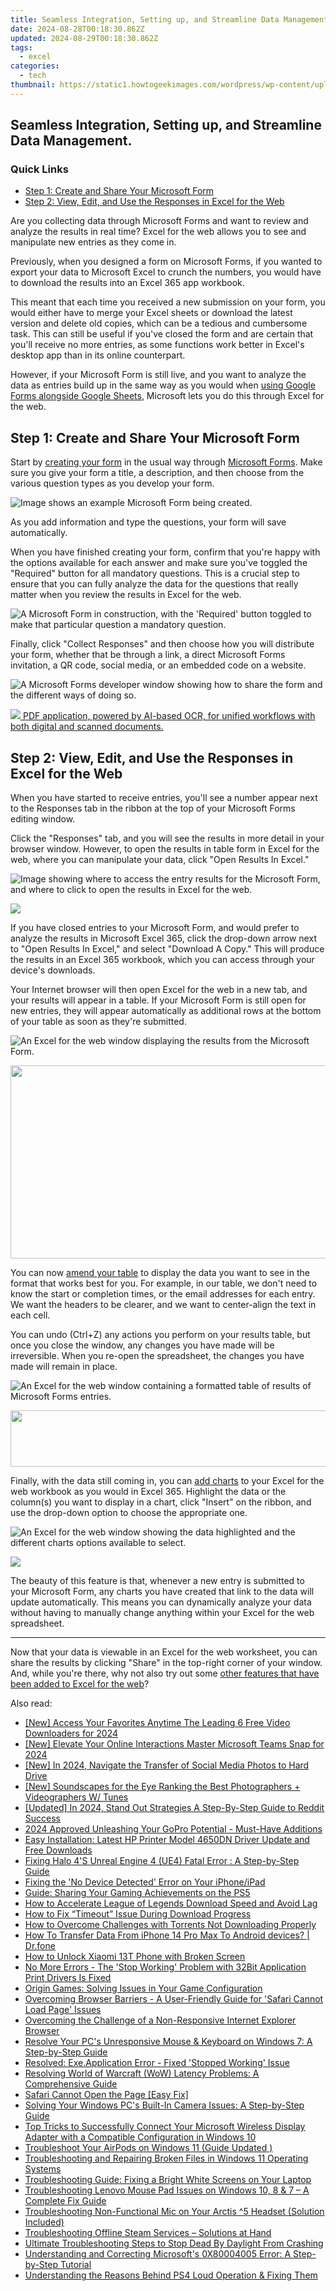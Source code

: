 ```yaml
---
title: Seamless Integration, Setting up, and Streamline Data Management.
date: 2024-08-28T00:18:30.862Z
updated: 2024-08-29T00:18:30.862Z
tags:
  - excel
categories:
  - tech
thumbnail: https://static1.howtogeekimages.com/wordpress/wp-content/uploads/2024/02/vivobook.jpg
---
```


## Seamless Integration, Setting up, and Streamline Data Management.

### Quick Links

* [Step 1: Create and Share Your Microsoft Form](https://facebook-video-share.techidaily.com/new-2024-approved-content-makers-compensation-breakdown-for-youtube-shorts/)
* [Step 2: View, Edit, and Use the Responses in Excel for the Web](https://facebook-clips.techidaily.com/the-ultimate-list-facebooks-top-10-vids-for-2024/)

 Are you collecting data through Microsoft Forms and want to review and analyze the results in real time? Excel for the web allows you to see and manipulate new entries as they come in.

 Previously, when you designed a form on Microsoft Forms, if you wanted to export your data to Microsoft Excel to crunch the numbers, you would have to download the results into an Excel 365 app workbook.

 This meant that each time you received a new submission on your form, you would either have to merge your Excel sheets or download the latest version and delete old copies, which can be a tedious and cumbersome task. This can still be useful if you've closed the form and are certain that you'll receive no more entries, as some functions work better in Excel's desktop app than in its online counterpart.

 However, if your Microsoft Form is still live, and you want to analyze the data as entries build up in the same way as you would when [using Google Forms alongside Google Sheets](https://some-techniques.techidaily.com/updated-freescape-extraction-revisited-a-look-at-the-latest-update/), Microsoft lets you do this through Excel for the web.

##  Step 1: Create and Share Your Microsoft Form

 Start by [creating your form](https://some-skills.techidaily.com/updated-unlocking-visual-potential-perfect-aspect-ratios-revealed/) in the usual way through [Microsoft Forms](https://forms.office.com/). Make sure you give your form a title, a description, and then choose from the various question types as you develop your form.

![Image shows an example Microsoft Form being created.](https://static1.howtogeekimages.com/wordpress/wp-content/uploads/2024/03/creating-a-form.png) 

 As you add information and type the questions, your form will save automatically.

 When you have finished creating your form, confirm that you're happy with the options available for each answer and make sure you've toggled the "Required" button for all mandatory questions. This is a crucial step to ensure that you can fully analyze the data for the questions that really matter when you review the results in Excel for the web.

![A Microsoft Form in construction, with the 'Required' button toggled to make that particular question a mandatory question.](https://static1.howtogeekimages.com/wordpress/wp-content/uploads/2024/03/mandatory-questions.png) 

 Finally, click "Collect Responses" and then choose how you will distribute your form, whether that be through a link, a direct Microsoft Forms invitation, a QR code, social media, or an embedded code on a website.

![A Microsoft Forms developer window showing how to share the form and the different ways of doing so.](https://static1.howtogeekimages.com/wordpress/wp-content/uploads/2024/03/collect-responses.png) 

<!-- affiliate ads begin -->
<a href="https://checkout.abbyy.com/order/checkout.php?PRODS=39254549&QTY=1&AFFILIATE=108875&CART=1"> <img src="https://secure.avangate.com/images/merchant/0e5fb5c76fca16adbee503c9aff393cd/products/8_FR-Badges-NEW-FR-Standard-16-WIN-200.png" border="0"> PDF application, powered by AI-based OCR, for unified workflows with both digital and scanned documents. </a>
<!-- affiliate ads end -->
##  Step 2: View, Edit, and Use the Responses in Excel for the Web

 When you have started to receive entries, you'll see a number appear next to the Responses tab in the ribbon at the top of your Microsoft Forms editing window.

 Click the "Responses" tab, and you will see the results in more detail in your browser window. However, to open the results in table form in Excel for the web, where you can manipulate your data, click "Open Results In Excel."

![Image showing where to access the entry results for the Microsoft Form, and where to click to open the results in Excel for the web.](https://static1.howtogeekimages.com/wordpress/wp-content/uploads/2024/03/view-responses.png) 

<!-- affiliate ads begin -->
<a href="https://secure.2checkout.com/order/checkout.php?PRODS=19080710&QTY=1&AFFILIATE=108875&CART=1"><img src="https://smart-seo-tool.com/images/SmartSEOAuditorBox.png" border="0"></a>
<!-- affiliate ads end -->
 If you have closed entries to your Microsoft Form, and would prefer to analyze the results in Microsoft Excel 365, click the drop-down arrow next to "Open Results In Excel," and select "Download A Copy." This will produce the results in an Excel 365 workbook, which you can access through your device's downloads.

 Your Internet browser will then open Excel for the web in a new tab, and your results will appear in a table. If your Microsoft Form is still open for new entries, they will appear automatically as additional rows at the bottom of your table as soon as they're submitted.

![An Excel for the web window displaying the results from the Microsoft Form.](https://static1.howtogeekimages.com/wordpress/wp-content/uploads/2024/03/synced-results.png) 

<!-- affiliate ads begin -->
<a href="https://martinic.evyy.net/c/5597632/1422856/4482" target="_top" id="1422856"><img src="//a.impactradius-go.com/display-ad/4482-1422856" border="0" alt="" width="580" height="309"/></a>
<!-- affiliate ads end -->
 You can now [amend your table](https://screen-sharing-recording.techidaily.com/new-2024-approved-basic-win10-screen-save-program/) to display the data you want to see in the format that works best for you. For example, in our table, we don't need to know the start or completion times, or the email addresses for each entry. We want the headers to be clearer, and we want to center-align the text in each cell.

 You can undo (Ctrl+Z) any actions you perform on your results table, but once you close the window, any changes you have made will be irreversible. When you re-open the spreadsheet, the changes you have made will remain in place.

![An Excel for the web window containing a formatted table of results of Microsoft Forms entries.](https://static1.howtogeekimages.com/wordpress/wp-content/uploads/2024/03/formatted-results.png) 

<!-- affiliate ads begin -->
<a href="https://zonlipartnershipprogram.pxf.io/c/5597632/1596691/17882" target="_top" id="1596691"><img src="//a.impactradius-go.com/display-ad/17882-1596691" border="0" alt="" width="728" height="90"/></a><img height="0" width="0" src="https://imp.pxf.io/i/5597632/1596691/17882" style="position:absolute;visibility:hidden;" border="0" />
<!-- affiliate ads end -->
 Finally, with the data still coming in, you can [add charts](https://mondly-stories.techidaily.com/introduccion-al-control-de-reloj-digital-en-espanol/) to your Excel for the web workbook as you would in Excel 365\. Highlight the data or the column(s) you want to display in a chart, click "Insert" on the ribbon, and use the drop-down option to choose the appropriate one.

![An Excel for the web window showing the data highlighted and the different charts options available to select.](https://static1.howtogeekimages.com/wordpress/wp-content/uploads/2024/03/add-charts.png) 

<!-- affiliate ads begin -->
<a href="https://shop.manycam.com/order/checkout.php?PRODS=17728032&QTY=1&AFFILIATE=108875&CART=1"><img src="https://secure.avangate.com/images/merchant/8230bea7d54bcdf99cdfe85cb07313d5/mcaffbanner920x120.png" border="0"></a>
<!-- affiliate ads end -->
 The beauty of this feature is that, whenever a new entry is submitted to your Microsoft Form, any charts you have created that link to the data will update automatically. This means you can dynamically analyze your data without having to manually change anything within your Excel for the web spreadsheet.

---

 Now that your data is viewable in an Excel for the web worksheet, you can share the results by clicking "Share" in the top-right corner of your window. And, while you're there, why not also try out some [other features that have been added to Excel for the web](https://fox-access.techidaily.com/updated-2024-approved-live-link-legends-favoring-the-framework-software-or-fabrication-hardware/)?

<ins class="adsbygoogle"
     style="display:block"
     data-ad-format="autorelaxed"
     data-ad-client="ca-pub-7571918770474297"
     data-ad-slot="1223367746"></ins>



<ins class="adsbygoogle"
     style="display:block"
     data-ad-client="ca-pub-7571918770474297"
     data-ad-slot="8358498916"
     data-ad-format="auto"
     data-full-width-responsive="true"></ins>

<span class="atpl-alsoreadstyle">Also read:</span>
<div><ul>
<li><a href="https://youtube-webster.techidaily.com/ccess-your-favorites-anytime-the-leading-6-free-video-downloaders-for-2024/"><u>[New] Access Your Favorites Anytime  The Leading 6 Free Video Downloaders for 2024</u></a></li>
<li><a href="https://snapchat-videos.techidaily.com/new-elevate-your-online-interactions-master-microsoft-teams-snap-for-2024/"><u>[New] Elevate Your Online Interactions  Master Microsoft Teams Snap for 2024</u></a></li>
<li><a href="https://snapchat-videos.techidaily.com/new-in-2024-navigate-the-transfer-of-social-media-photos-to-hard-drive/"><u>[New] In 2024, Navigate the Transfer of Social Media Photos to Hard Drive</u></a></li>
<li><a href="https://fox-boxes.techidaily.com/new-soundscapes-for-the-eye-ranking-the-best-photographers-plus-videographers-w-tunes/"><u>[New] Soundscapes for the Eye  Ranking the Best Photographers + Videographers W/ Tunes</u></a></li>
<li><a href="https://fox-info.techidaily.com/updated-in-2024-stand-out-strategies-a-step-by-step-guide-to-reddit-success/"><u>[Updated] In 2024, Stand Out Strategies  A Step-By-Step Guide to Reddit Success</u></a></li>
<li><a href="https://some-approaches.techidaily.com/2024-approved-unleashing-your-gopro-potential-must-have-additions/"><u>2024 Approved  Unleashing Your GoPro Potential - Must-Have Additions</u></a></li>
<li><a href="https://driver-download.techidaily.com/easy-installation-latest-hp-printer-model-4650dn-driver-update-and-free-downloads/"><u>Easy Installation: Latest HP Printer Model 4650DN Driver Update and Free Downloads</u></a></li>
<li><a href="https://win-howtos.techidaily.com/fixing-halo-4s-unreal-engine-4-ue4-fatal-error-a-step-by-step-guide/"><u>Fixing Halo 4'S Unreal Engine 4 (UE4) Fatal Error : A Step-by-Step Guide</u></a></li>
<li><a href="https://win-howtos.techidaily.com/fixing-the-no-device-detected-error-on-your-iphoneipad/"><u>Fixing the 'No Device Detected' Error on Your iPhone/iPad</u></a></li>
<li><a href="https://techno-recovery.techidaily.com/guide-sharing-your-gaming-achievements-on-the-ps5/"><u>Guide: Sharing Your Gaming Achievements on the PS5</u></a></li>
<li><a href="https://win-howtos.techidaily.com/how-to-accelerate-league-of-legends-download-speed-and-avoid-lag/"><u>How to Accelerate League of Legends Download Speed and Avoid Lag</u></a></li>
<li><a href="https://win-howtos.techidaily.com/how-to-fix-timeout-issue-during-download-progress/"><u>How to Fix “Timeout” Issue During Download Progress</u></a></li>
<li><a href="https://win-howtos.techidaily.com/how-to-overcome-challenges-with-torrents-not-downloading-properly/"><u>How to Overcome Challenges with Torrents Not Downloading Properly</u></a></li>
<li><a href="https://review-topics.techidaily.com/how-to-transfer-data-from-iphone-14-pro-max-to-android-devices-drfone-by-drfone-transfer-data-from-ios-transfer-data-from-ios/"><u>How To Transfer Data From iPhone 14 Pro Max To Android devices? | Dr.fone</u></a></li>
<li><a href="https://unlock-android.techidaily.com/how-to-unlock-xiaomi-13t-phone-with-broken-screen-by-drfone-android/"><u>How to Unlock Xiaomi 13T Phone with Broken Screen</u></a></li>
<li><a href="https://win-howtos.techidaily.com/no-more-errors-the-stop-working-problem-with-32bit-application-print-drivers-is-fixed/"><u>No More Errors - The 'Stop Working' Problem with 32Bit Application Print Drivers Is Fixed</u></a></li>
<li><a href="https://win-howtos.techidaily.com/origin-games-solving-issues-in-your-game-configuration/"><u>Origin Games: Solving Issues in Your Game Configuration</u></a></li>
<li><a href="https://win-howtos.techidaily.com/overcoming-browser-barriers-a-user-friendly-guide-for-safari-cannot-load-page-issues/"><u>Overcoming Browser Barriers - A User-Friendly Guide for 'Safari Cannot Load Page' Issues</u></a></li>
<li><a href="https://win-howtos.techidaily.com/overcoming-the-challenge-of-a-non-responsive-internet-explorer-browser/"><u>Overcoming the Challenge of a Non-Responsive Internet Explorer Browser</u></a></li>
<li><a href="https://win-howtos.techidaily.com/resolve-your-pcs-unresponsive-mouse-and-keyboard-on-windows-7-a-step-by-step-guide/"><u>Resolve Your PC's Unresponsive Mouse & Keyboard on Windows 7: A Step-by-Step Guide</u></a></li>
<li><a href="https://win-howtos.techidaily.com/resolved-exeapplication-error-fixed-stopped-working-issue/"><u>Resolved: Exe.Application Error - Fixed 'Stopped Working' Issue</u></a></li>
<li><a href="https://win-howtos.techidaily.com/resolving-world-of-warcraft-wow-latency-problems-a-comprehensive-guide/"><u>Resolving World of Warcraft (WoW) Latency Problems: A Comprehensive Guide</u></a></li>
<li><a href="https://win-howtos.techidaily.com/safari-cannot-open-the-page-easy-fix/"><u>Safari Cannot Open the Page [Easy Fix]</u></a></li>
<li><a href="https://win-howtos.techidaily.com/solving-your-windows-pcs-built-in-camera-issues-a-step-by-step-guide/"><u>Solving Your Windows PC's Built-In Camera Issues: A Step-by-Step Guide</u></a></li>
<li><a href="https://win-howtos.techidaily.com/top-tricks-to-successfully-connect-your-microsoft-wireless-display-adapter-with-a-compatible-configuration-in-windows-10/"><u>Top Tricks to Successfully Connect Your Microsoft Wireless Display Adapter with a Compatible Configuration in Windows 10</u></a></li>
<li><a href="https://win-howtos.techidaily.com/troubleshoot-your-airpods-on-windows-11-guide-updated/"><u>Troubleshoot Your AirPods on Windows 11 (Guide Updated )</u></a></li>
<li><a href="https://win-howtos.techidaily.com/troubleshooting-and-repairing-broken-files-in-windows-11-operating-systems/"><u>Troubleshooting and Repairing Broken Files in Windows 11 Operating Systems</u></a></li>
<li><a href="https://win-howtos.techidaily.com/troubleshooting-guide-fixing-a-bright-white-screens-on-your-laptop/"><u>Troubleshooting Guide: Fixing a Bright White Screens on Your Laptop</u></a></li>
<li><a href="https://win-howtos.techidaily.com/troubleshooting-lenovo-mouse-pad-issues-on-windows-10-8-and-7-a-complete-fix-guide/"><u>Troubleshooting Lenovo Mouse Pad Issues on Windows 10, 8 & 7 – A Complete Fix Guide</u></a></li>
<li><a href="https://win-howtos.techidaily.com/troubleshooting-non-functional-mic-on-your-arctis-5-headset-solution-included/"><u>Troubleshooting Non-Functional Mic on Your Arctis ^5 Headset (Solution Included)</u></a></li>
<li><a href="https://win-howtos.techidaily.com/1723209472926-troubleshooting-offline-steam-services-solutions-at-hand/"><u>Troubleshooting Offline Steam Services – Solutions at Hand</u></a></li>
<li><a href="https://win-able.techidaily.com/ultimate-troubleshooting-steps-to-stop-dead-by-daylight-from-crashing/"><u>Ultimate Troubleshooting Steps to Stop Dead By Daylight From Crashing</u></a></li>
<li><a href="https://win-howtos.techidaily.com/understanding-and-correcting-microsofts-0x80004005-error-a-step-by-step-tutorial/"><u>Understanding and Correcting Microsoft's 0X80004005 Error: A Step-by-Step Tutorial</u></a></li>
<li><a href="https://win-howtos.techidaily.com/understanding-the-reasons-behind-ps4-loud-operation-and-fixing-them/"><u>Understanding the Reasons Behind PS4 Loud Operation & Fixing Them</u></a></li>
</ul></div>
